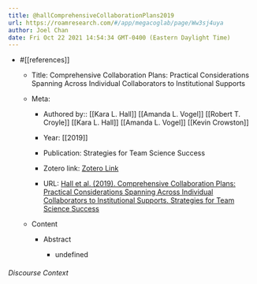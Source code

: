 ```yaml
---
title: @hallComprehensiveCollaborationPlans2019
url: https://roamresearch.com/#/app/megacoglab/page/Ww3sj4uya
author: Joel Chan
date: Fri Oct 22 2021 14:54:34 GMT-0400 (Eastern Daylight Time)
---
```


- #[[references]]

    - Title: Comprehensive Collaboration Plans: Practical Considerations Spanning Across Individual Collaborators to Institutional Supports

    - Meta:

        - Authored by:: [[Kara L. Hall]] [[Amanda L. Vogel]] [[Robert T. Croyle]] [[Kara L. Hall]] [[Amanda L. Vogel]] [[Kevin Crowston]]

        - Year: [[2019]]

        - Publication: Strategies for Team Science Success

        - Zotero link: [Zotero Link](zotero://select/items/7_J8G8D57V)

        - URL: [Hall et al. (2019). Comprehensive Collaboration Plans: Practical Considerations Spanning Across Individual Collaborators to Institutional Supports. Strategies for Team Science Success](http://link.springer.com/10.1007/978-3-030-20992-6_45)

    - Content

        - Abstract

            - undefined

###### Discourse Context


